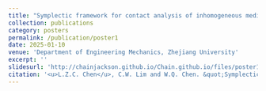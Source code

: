 ```yaml
---
title: "Symplectic framework for contact analysis of inhomogeneous media with multi-field coupling"
collection: publications
category: posters
permalink: /publication/poster1
date: 2025-01-10
venue: 'Department of Engineering Mechanics, Zhejiang University'
excerpt: ''
slidesurl: 'http://chainjackson.github.io/Chain.github.io/files/poster1.pdf'
citation: '<u>L.Z.C. Chen</u>, C.W. Lim and W.Q. Chen. &quot;Symplectic framework for contact analysis of inhomogeneous media with multi-field coupling. &quot; 2025.'
---
```

